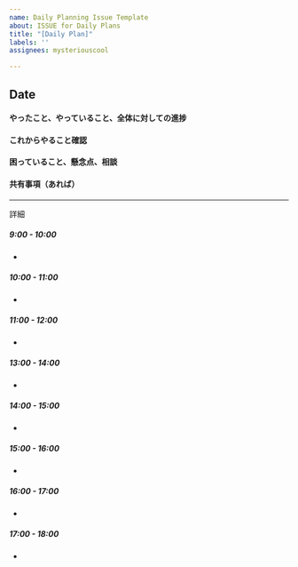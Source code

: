 ```yaml
---
name: Daily Planning Issue Template
about: ISSUE for Daily Plans
title: "[Daily Plan]"
labels: ''
assignees: mysteriouscool

---
```


## Date

#### やったこと、やっていること、全体に対しての進捗

#### これからやること確認

#### 困っていること、懸念点、相談

#### 共有事項（あれば）

---
詳細
##### 9:00 - 10:00
- 
##### 10:00 - 11:00
- 
##### 11:00 - 12:00
- 
##### 13:00 - 14:00
- 
##### 14:00 - 15:00
- 
##### 15:00 - 16:00
- 
##### 16:00 - 17:00
- 
##### 17:00 - 18:00
-
